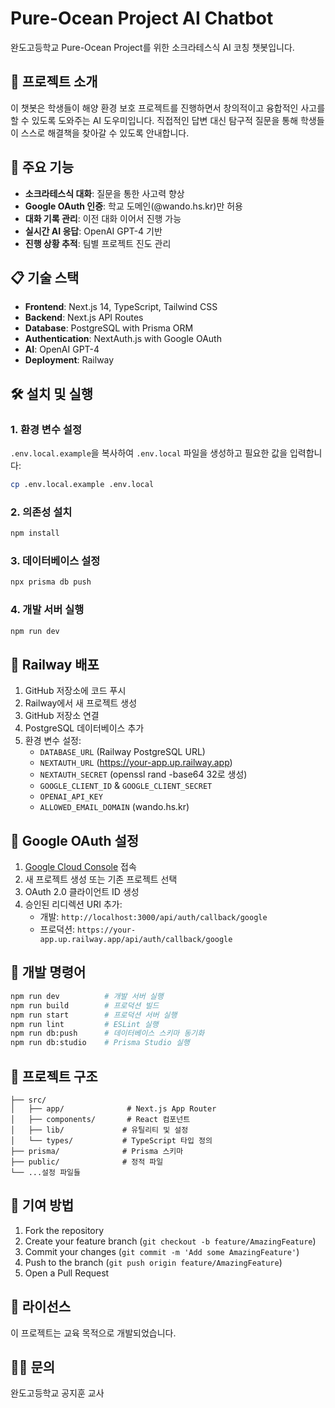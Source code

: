 # Pure-Ocean Project AI Chatbot

완도고등학교 Pure-Ocean Project를 위한 소크라테스식 AI 코칭 챗봇입니다.

## 🌊 프로젝트 소개

이 챗봇은 학생들이 해양 환경 보호 프로젝트를 진행하면서 창의적이고 융합적인 사고를 할 수 있도록 도와주는 AI 도우미입니다. 직접적인 답변 대신 탐구적 질문을 통해 학생들이 스스로 해결책을 찾아갈 수 있도록 안내합니다.

## 🚀 주요 기능

- **소크라테스식 대화**: 질문을 통한 사고력 향상
- **Google OAuth 인증**: 학교 도메인(@wando.hs.kr)만 허용
- **대화 기록 관리**: 이전 대화 이어서 진행 가능
- **실시간 AI 응답**: OpenAI GPT-4 기반
- **진행 상황 추적**: 팀별 프로젝트 진도 관리

## 📋 기술 스택

- **Frontend**: Next.js 14, TypeScript, Tailwind CSS
- **Backend**: Next.js API Routes
- **Database**: PostgreSQL with Prisma ORM
- **Authentication**: NextAuth.js with Google OAuth
- **AI**: OpenAI GPT-4
- **Deployment**: Railway

## 🛠️ 설치 및 실행

### 1. 환경 변수 설정

`.env.local.example`을 복사하여 `.env.local` 파일을 생성하고 필요한 값을 입력합니다:

```bash
cp .env.local.example .env.local
```

### 2. 의존성 설치

```bash
npm install
```

### 3. 데이터베이스 설정

```bash
npx prisma db push
```

### 4. 개발 서버 실행

```bash
npm run dev
```

## 🚢 Railway 배포

1. GitHub 저장소에 코드 푸시
2. Railway에서 새 프로젝트 생성
3. GitHub 저장소 연결
4. PostgreSQL 데이터베이스 추가
5. 환경 변수 설정:
   - `DATABASE_URL` (Railway PostgreSQL URL)
   - `NEXTAUTH_URL` (https://your-app.up.railway.app)
   - `NEXTAUTH_SECRET` (openssl rand -base64 32로 생성)
   - `GOOGLE_CLIENT_ID` & `GOOGLE_CLIENT_SECRET`
   - `OPENAI_API_KEY`
   - `ALLOWED_EMAIL_DOMAIN` (wando.hs.kr)

## 📝 Google OAuth 설정

1. [Google Cloud Console](https://console.cloud.google.com) 접속
2. 새 프로젝트 생성 또는 기존 프로젝트 선택
3. OAuth 2.0 클라이언트 ID 생성
4. 승인된 리디렉션 URI 추가:
   - 개발: `http://localhost:3000/api/auth/callback/google`
   - 프로덕션: `https://your-app.up.railway.app/api/auth/callback/google`

## 🔧 개발 명령어

```bash
npm run dev          # 개발 서버 실행
npm run build        # 프로덕션 빌드
npm run start        # 프로덕션 서버 실행
npm run lint         # ESLint 실행
npm run db:push      # 데이터베이스 스키마 동기화
npm run db:studio    # Prisma Studio 실행
```

## 📁 프로젝트 구조

```
├── src/
│   ├── app/              # Next.js App Router
│   ├── components/       # React 컴포넌트
│   ├── lib/             # 유틸리티 및 설정
│   └── types/           # TypeScript 타입 정의
├── prisma/              # Prisma 스키마
├── public/              # 정적 파일
└── ...설정 파일들
```

## 🤝 기여 방법

1. Fork the repository
2. Create your feature branch (`git checkout -b feature/AmazingFeature`)
3. Commit your changes (`git commit -m 'Add some AmazingFeature'`)
4. Push to the branch (`git push origin feature/AmazingFeature`)
5. Open a Pull Request

## 📄 라이선스

이 프로젝트는 교육 목적으로 개발되었습니다.

## 👨‍🏫 문의

완도고등학교 공지훈 교사